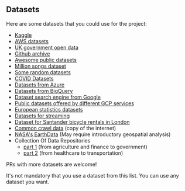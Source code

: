## Datasets

Here are some datasets that you could use for the project:


* [Kaggle](https://www.kaggle.com/datasets)
* [AWS datasets](https://registry.opendata.aws/)
* [UK government open data](https://data.gov.uk/)
* [Github archive](https://www.gharchive.org)
* [Awesome public datasets](https://github.com/awesomedata/awesome-public-datasets)
* [Million songs dataset](http://millionsongdataset.com)
* [Some random datasets](https://components.one/datasets/)
* [COVID Datasets](https://www.reddit.com/r/datasets/comments/n3ph2d/coronavirus_datsets/)
* [Datasets from Azure](https://docs.microsoft.com/en-us/azure/azure-sql/public-data-sets)
* [Datasets from BigQuery](https://cloud.google.com/bigquery/public-data/)
* [Dataset search engine from Google](https://datasetsearch.research.google.com/)
* [Public datasets offered by different GCP services](https://cloud.google.com/solutions/datasets)
* [European statistics datasets](https://webgate.acceptance.ec.europa.eu/eurostat/data/database)
* [Datasets for streaming](https://github.com/ColinEberhardt/awesome-public-streaming-datasets)
* [Dataset for Santander bicycle rentals in London](https://cycling.data.tfl.gov.uk/)
* [Common crawl data](https://commoncrawl.org/) (copy of the internet)
* [NASA's EarthData](https://search.earthdata.nasa.gov/search) (May require introductory geospatial analysis)
* Collection Of Data Repositories
  * [part 1](https://www.kdnuggets.com/2022/04/complete-collection-data-repositories-part-1.html) (from agriculture and finance to government)
  * [part 2](https://www.kdnuggets.com/2022/04/complete-collection-data-repositories-part-2.html) (from healthcare to transportation)

PRs with more datasets are welcome!

It's not mandatory that you use a dataset from this list. You can use any dataset you want.